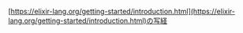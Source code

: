 [https://elixir-lang.org/getting-started/introduction.html](https://elixir-lang.org/getting-started/introduction.html)の写経
